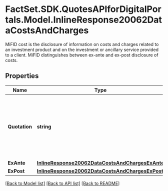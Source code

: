 # FactSet.SDK.QuotesAPIforDigitalPortals.Model.InlineResponse20062DataCostsAndCharges
MiFID cost is the disclosure of information on costs and charges related to an investment product and on the investment or ancillary service provided to a client. MiFID distinguishes between ex-ante and ex-post disclosure of costs.

## Properties

Name | Type | Description | Notes
------------ | ------------- | ------------- | -------------
**Quotation** | **string** | Quotation type originally used for providing most of the cost items of the investment product. | [optional] 
**ExAnte** | [**InlineResponse20062DataCostsAndChargesExAnte**](InlineResponse20062DataCostsAndChargesExAnte.md) |  | [optional] 
**ExPost** | [**InlineResponse20062DataCostsAndChargesExPost**](InlineResponse20062DataCostsAndChargesExPost.md) |  | [optional] 

[[Back to Model list]](../README.md#documentation-for-models) [[Back to API list]](../README.md#documentation-for-api-endpoints) [[Back to README]](../README.md)

